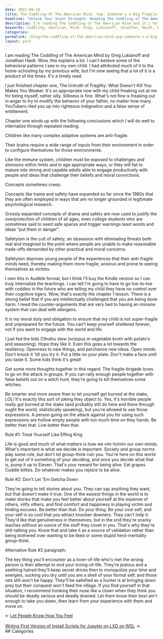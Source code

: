 ```yaml
---
date: 2022-09-10
title: The Coddling Of The American Mind. Yup. Someone's a Big Fragile.
headline: "Unlock Your Inner Strength: Reading The Coddling of The American Mind to Understand My Child's Behaviors"
description: I'm reading The Coddling of The American Mind and it's helping me to understand the behaviors I'm seeing in my child. Chapter one covers the importance of exposing children to challenges and stressors in appropriate ways and the concept of safetyism. I'm learning to take control of my life and not be influenced by society or group norms. I'm also learning to not be bothered by people who may spread false stories about me and instead use it as a form of validation.
keywords: Coddling, American, Mind, Greg, Lukianoff, Jonathan, Haidt, Fragility, Untruth, Challenges, Stressors, Safetyism, Obsession, Society, Group, Norms, Validation, Life, King, Happy, Stories
categories: 
permalink: /blog/the-coddling-of-the-american-mind-yup-someone-s-a-big-fragile/
layout: post
---
```



I am reading The Coddling of The American Mind by Greg Lukianoff and Jonathan
Haidt. Wow, this explains a lot. I can't believe some of the behavioral
patterns I see in my own child. I had attributed much of it to the
home-schooling by my previous wife, but I'm now seeing that a lot of it is a
product of the times. It's a timely read.

I just finished chapter one, The Untruth of Fragility: What Doesn't Kill You
Makes You Weaker. It's so appropriate now with my child freaking out at me for
being myself, rather silly. Silliness is fine. What's not fine is freaking out
in anger to try to modify the behavior of your father, no matter how many
YouTubers riled you up into righteous indignation and a false sense of
entitlement.

Chapter one winds up with the following conclusions which I will do well to
internalize through repeated reading.

Children like many complex adaptive systems are anti-fragile.

Their brains require a wide range of inputs from their environment in order to
configure themselves for those environments.

Like the immune system, children must be exposed to challenges and stressors
within limits and in age appropriate ways, or they will fail to mature into
strong and capable adults able to engage productively with people and ideas
that challenge their beliefs and moral convictions.

Concepts sometimes creep.

Concepts like trama and safety have expanded so far since the 1980s that they
are often employed in ways that are no longer grounded in legitimate
psychological research.

Grossly expanded concepts of drama and safety are now used to justify the
overprotection of children of all ages, even college students who are sometimes
said to need safe spaces and trigger warnings least words and ideas "put them
in danger".

Safetyism is the cult of safety; an obsession with eliminating threats both
real and imagined to the point where people are unable to make reasonable
trade-offs demanded by other practical and moral concerns.

Safetyism deprives young people of the experiences that their anti-fragile
minds need, thereby making them more fragile, anxious and prone to seeing
themselves as victims.

I own this in Audible format, but I think I'll buy the Kindle version so I can
truly internalize the teachings. I can tell I'm going to have to go toe-to-toe
with coddles in the future who are telling my child they have no control over
their cognitive tigers. Wow, that's exactly the chapter 1 lesson. There is a
strong belief that if you are intellectually challenged that you are being done
harm. I need the counter-arguments that are very tied to having an immune
system that can deal with allergens.

It is my moral duty and obligation to ensure that my child is not super-fragile
and unprepared for the future. You can't keep yourself sheltered forever, not
if you want to engage with the world and life.

I just fed the kids Cthulhu stew (octopus in vegetable broth with potato's and
seasoning). Hope they like it. Even this goes a lot towards the resiliency.
Openness to new things, and perchance new ideas. Open minds. Don't knock it
'till you try it. Put a little on your plate. Don't make a face until you taste
it. Some kids think it's great!

Get some more thoughts together in this regard. The fragile-brigade loves to go
on the attack in groups. If you can rally enough people together with false
beliefs out on a witch hunt, they're going to kill themselves some witches.

Be smarter and more aware than to let yourself get burned at the stake, LOL!
It's exactly this sort of joking they object to. Yes, it's horrible people
really got burned at the stake (and probably still do here and there through
ought the world, statistically speaking), but you're allowed to use those
expressions. A person going on the attack against you for using such
expressions are hollow empty people with too much time on they hands. Be better
than that. Live better than that.

Rule #1: Treat Yourself Like Effing King

Life is good and much of what matters is how we vim itvimin our own minds.
What's important is what we decide is important. Society and group norms play
some role, but don't let group-think ruin you. You're here on this world to get
out of it something of your deciding, and once you decide what that is, pump it
up to Eleven. That's your reward for being alive. Eat grapes. Cuddle kitties.
Do whatever makes you rejoice to be alive.

Rule #2: Don't Let 'Em Getcha Down

They're going to tell stories about you. They can say anything they want, but
that doesn't make it true. One of the easiest things in the world is to make
stories that make you feel better about yourself at the expense of others,
vilify others, and find comfort and happiness in playing victim and finding
excuses. Be better than that. Do your thing. Be your cool self, and your self
is so cool that you attract knocker-downers. They can't help it. They'd like
that genuineness in themselves, but in the end they're snarky leaches without
an ounce of the stuff they covet in you. That's why they're shit-talking you.
Know that and take it as a source of validation rather than being bothered over
wanting to be liked or some stupid herd-mentality group-think.

Alternative Rule #2 paragraph:

The key thing you'll encounter as a lover-of-life who's met the wrong person is
their attempt to end your loving-of-life. They're jealous and a seething hatred
they'll keep secret drives then to monopolize your time and energies, sucking
you dry until you are a shell of your formal self, and those rats still won't
be happy. They'll be satisfied as a hunter is at bringing down prey but their
conquest won't feed the village. If you find yourself in that situation, I
recommend honking their nose like a clown when they think you should be deadly
serious and deadly drained. Let them know their best ain't enough to take you
down, then learn from your experience with them and move on.


<div class="arrow-links"><div class="post-nav-prev"><span class="arrow">&larr;&nbsp;</span><a href="/blog/let-people-know-how-you-feel/">Let People Know How You Feel</a></div> &nbsp; <div class="post-nav-next"><a href="/blog/writing-first-version-of-install-scripts-for-jupyter-on-lxd-on-wsl/">Writing First Version of Install Scripts for Jupyter on LXD on WSL</a><span class="arrow">&nbsp;&rarr;</span></div></div>
## Categories

<ul></ul>